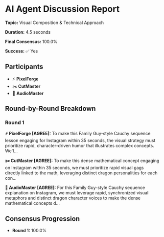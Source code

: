 # AI Agent Discussion Report

**Topic:** Visual Composition & Technical Approach

**Duration:** 4.5 seconds

**Final Consensus:** 100.0%

**Success:** ✅ Yes

## Participants

- ⚡ **PixelForge**
- ✂️ **CutMaster**
- 🎵 **AudioMaster**

## Round-by-Round Breakdown

### Round 1

**⚡ PixelForge [AGREE]:** To make this Family Guy-style Cauchy sequence lesson engaging for Instagram within 35 seconds, the visual strategy must prioritize rapid, character-driven humor that illustrates complex concepts. We'l...

**✂️ CutMaster [AGREE]:** To make this dense mathematical concept engaging on Instagram within 35 seconds, we must prioritize rapid visual gags directly linked to the math, leveraging distinct dragon personalities for each con...

**🎵 AudioMaster [AGREE]:** For this Family Guy-style Cauchy sequence explanation on Instagram, we must leverage rapid, synchronized visual metaphors and distinct dragon character voices to make the dense mathematical concepts d...

## Consensus Progression

- **Round 1:** 100.0%
